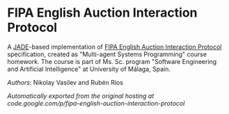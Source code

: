 # FIPA English Auction Interaction Protocol

A [JADE](http://jade.tilab.com/)-based implementation of [FIPA English Auction Interaction Protocol](http://www.fipa.org/specs/fipa00031/XC00031F.html) specification, created as "Multi-agent Systems Programming" course homework. The course is part of Ms. Sc. program "Software Engineering and Artificial Intelligence" at University of Málaga, Spain.

*Authors*: Nikolay Vasilev and Rubén Ríos

*Automatically exported from the original hosting at code.google.com/p/fipa-english-auction-interaction-protocol*

